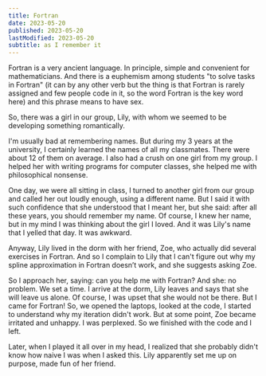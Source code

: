 ```yaml
---
title: Fortran
date: 2023-05-20
published: 2023-05-20
lastModified: 2023-05-20
subtitle: as I remember it
---
```

Fortran is a very ancient language. In principle, simple and convenient for mathematicians. And there is a euphemism among students "to solve tasks in Fortran" (it can by any other verb but the thing is that Fortran is rarely assigned and few people code in it, so the word Fortran is the key word here) and this phrase means to have sex. 

So, there was a girl in our group, Lily, with whom we seemed to be developing something romantically.

I'm usually bad at remembering names. But during my 3 years at the university, I certainly learned the names of all my classmates. There were about 12 of them on average. I also had a crush on one girl from my group. I helped her with writing programs for computer classes, she helped me with philosophical nonsense. 

One day, we were all sitting in class, I turned to another girl from our group and called her out loudly enough, using a different name. But I said it with such confidence that she understood that I meant her, but she said: after all these years, you should remember my name. Of course, I knew her name, but in my mind I was thinking about the girl I loved. And it was Lily's name that I yelled that day. It was awkward.

Anyway, Lily lived in the dorm with her friend, Zoe, who actually did several exercises in Fortran. And so I complain to Lily that I can't figure out why my spline approximation in Fortran doesn’t work, and she suggests asking Zoe. 

So I approach her, saying: can you help me with Fortran? And she: no problem. We set a time. I arrive at the dorm, Lily leaves and says that she will leave us alone. Of course, I was upset that she would not be there. But I came for Fortran! So, we opened the laptops, looked at the code, I started to understand why my iteration didn't work. But at some point, Zoe became irritated and unhappy. I was perplexed. So we finished with the code and I left.

Later, when I played it all over in my head, I realized that she probably didn't know how naive I was when I asked this. Lily apparently set me up on purpose, made fun of her friend.